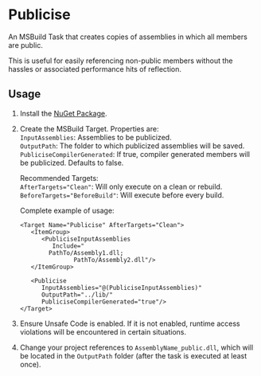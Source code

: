 # Publicise
An MSBuild Task that creates copies of assemblies in which all members are public.

This is useful for easily referencing non-public members without the hassles or associated performance hits of reflection.

## Usage

1. Install the [NuGet Package](https://www.nuget.org/packages/Aze.Publicise.MSBuild.Task/1.0.0).

2. Create the MSBuild Target.  Properties are:  
`InputAssemblies`: Assemblies to be publicized.  
`OutputPath`: The folder to which publicized assemblies will be saved.  
`PubliciseCompilerGenerated`: If true, compiler generated members will be publicized.  Defaults to false.

   Recommended Targets:  
`AfterTargets="Clean"`: Will only execute on a clean or rebuild.  
`BeforeTargets="BeforeBuild"`: Will execute before every build.  

   Complete example of usage:
   ```
   <Target Name="Publicise" AfterTargets="Clean">
      <ItemGroup>
         <PubliciseInputAssemblies
            Include="
   	       PathTo/Assembly1.dll;
	              PathTo/Assembly2.dll"/>
      </ItemGroup>
   
      <Publicise
         InputAssemblies="@(PubliciseInputAssemblies)"
         OutputPath="../lib/"
         PubliciseCompilerGenerated="true"/>
   </Target>
   ```

3. Ensure Unsafe Code is enabled.  If it is not enabled, runtime access violations will be encountered in certain situations.

4. Change your project references to `AssemblyName_public.dll`, which will be located in the `OutputPath` folder (after the task is executed at least once).
